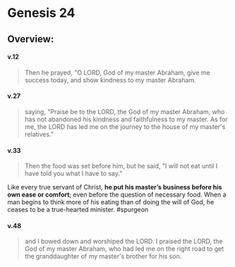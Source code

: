 # Genesis 24

## Overview:



#### v.12
>Then he prayed, "O LORD, God of my master Abraham, give me success today, and show kindness to my master Abraham.

#### v.27
>saying, "Praise be to the LORD, the God of my master Abraham, who has not abandoned his kindness and faithfulness to my master. As for me, the LORD has led me on the journey to the house of my master's relatives."

#### v.33
>Then the food was set before him, but he said, "I will not eat until I have told you what I have to say."

Like every true servant of Christ, **he put his master’s business before his own ease or comfort**; even before the question of necessary food. When a man begins to think more of his eating than of doing the will of God, he ceases to be a true-hearted minister.
#spurgeon 

#### v.48
>and I bowed down and worshiped the LORD. I praised the LORD, the God of my master Abraham, who had led me on the right road to get the granddaughter of my master's brother for his son.

